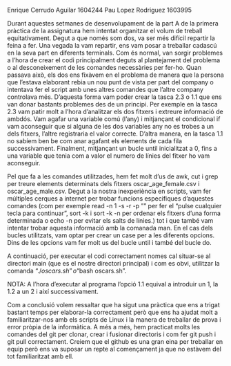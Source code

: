 Enrique Cerrudo Aguilar 1604244
Pau Lopez Rodriguez 1603995

Durant aquestes setmanes de desenvolupament de la part A de la primera pràctica de la assignatura hem intentat organitzar el volum de treball equitativament. Degut a que només som dos, va ser més difícil repartir la feina a fer. Una vegada la vam repartir, ens vam posar a treballar cadascú en la seva part en diferents terminals. Com és normal, van sorgir problemes a l’hora de crear el codi principalment deguts al plantejament del problema o al desconeixement de les comandes necessàries per fer-ho. Quan passava això, els dos ens fixàvem en el problema de manera que la persona que l’estava elaborant rebia un nou punt de vista per part del company o intentava fer el script amb unes altres comandes que l’altre company controlava més. D’aquesta forma vam poder crear la tasca 2.3 o 1.1 que ens van donar bastants problemes des de un principi.  Per exemple en la tasca 2.3 vam patir molt a l’hora d’analitzar els dos fitxers i extreure informació de ambdós. Vam agafar una variable comú (l’any) i mitjançant el condicional if vam aconseguir que si alguna de les dos variables any no es trobes a un dels fitxers, l’altre registraria el valor correcte. D’altra manera, en la tasca 1.1 no sabíem ben be com anar agafant els elements de cada fila successivament. Finalment, mitjançant un bucle until inicialitzat a 0, fins a una variable que tenia com a valor el numero de línies del fitxer ho vam aconseguir.

 

Pel que fa a les comandes utilitzades, hem fet molt d’us de awk, cut i grep per treure elements determinats dels fitxers oscar_age_female.csv i oscar_age_male.csv. Degut a la nostra inexperiència en scripts, vam fer múltiples cerques a internet per trobar funcions especifiques d’aquestes comandes (com per exemple read -n 1 -s -r -p ”” per fer el “pulse cualquier tecla para continuar”, sort -k i sort -k -n per ordenar els fitxers d’una forma determinada  o echo -n per evitar els salts de línies.) tot i que també vam intentar trobar aquesta informació amb la comanada man. En el cas dels bucles utilitzats, vam optar per crear un case per a les diferents opcions. Dins de les opcions vam fer molt us del bucle until i també del bucle do.

 

A continuació, per executar el codi correctament nomes cal situar-se al directori main (que es el nostre directori principal) i com es obvi, utilitzar la comanda “$./oscars.sh” o “$bash oscars.sh”. 

NOTA: A l’hora d’executar al programa l’opció 1.1 equival a introduir un 1, la 1.2 a un 2 i així successivament.

 

Com a conclusió volem ressaltar que ha sigut una pràctica que ens a trigat bastant temps per elaborar-la correctament però que ens ha ajudat molt a familiaritzar-nos amb els scripts de Linux i la manera de treballar de prova i error pròpia de la informàtica. A més a més, hem practicat molts les comandes del git per clonar, crear i fusionar directoris i com fer git push i git pull correctament. Creiem que el github es una gran eina per treballar en equip però ens va suposar un repte al començament ja que no estàvem del tot familiaritzat amb ell.
